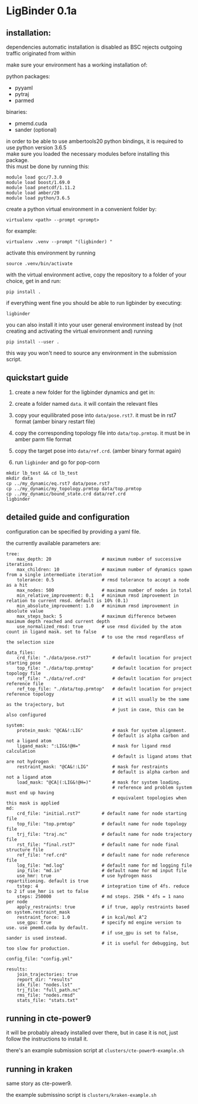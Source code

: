 # LigBinder 0.1a

## installation:

dependencies automatic installation is disabled as BSC rejects outgoing traffic originated from within  

make sure your environment has a working installation of:

python packages:
* pyyaml
* pytraj
* parmed

binaries:
* pmemd.cuda
* sander (optional)

in order to be able to use ambertools20 python bindings, it is required to use python version 3.6.5  
make sure you loaded the necessary modules before installing this package.  
this must be done by running this:

```
module load gcc/7.3.0
module load boost/1.69.0
module load pnetcdf/1.11.2
module load amber/20
module load python/3.6.5
```

create a python virtual environment in a convenient folder by:

```
virtualenv <path> --prompt <prompt>
```

for example:

```
virtualenv .venv --prompt "(ligbinder) "
```
activate this environment by running
```
source .venv/bin/activate
```

with the virtual environment active, copy the repository to a folder of your choice, get in and run:  
```
pip install .
```

if everything went fine you should be able to run ligbinder by executing:

```
ligbinder
```

you can also install it into your user general environment instead by (not creating and activating the virtual environment and) running

```
pip install --user .
```

this way you won't need to source any environment in the submission script.


## quickstart guide

1) create a new folder for the ligbinder dynamics and get in:

2) create a folder named `data`. it will contain the relevant files

3) copy your equilibrated pose into `data/pose.rst7`. it must be in rst7 format (amber binary restart file)

4) copy the corresponding topology file into `data/top.prmtop`. it must be in amber parm file format

5) copy the target pose into `data/ref.crd`. (amber binary format again)

6) run `ligbinder` and go for pop-corn

```
mkdir lb_test && cd lb_test
mkdir data
cp ../my_dynamic/eq.rst7 data/pose.rst7
cp ../my_dynamic/my_topology.prmtop data/top.prmtop
cp ../my_dynamic/bound_state.crd data/ref.crd
ligbinder
```
## detailed guide and configuration

configuration can be specified by providing a yaml file.

the currently available parameters are:
```
tree:
    max_depth: 20                   # maximum number of successive iterations
    max_children: 10                # maximum number of dynamics spawn from a single intermediate iteration
    tolerance: 0.5                  # rmsd tolerance to accept a node as a hit
    max_nodes: 500                  # maximum number of nodes in total
    min_relative_improvement: 0.1   # minimum rmsd improvement in relation to current rmsd. default is 10% (0.1)
    min_absolute_improvement: 1.0   # minimum rmsd improvement in absolute value
    max_steps_back: 5               # maximum difference between maximum depth reached and current depth
    use_normalized_rmsd: true       # use rmsd divided by the atom count in ligand mask. set to false
                                    # to use the rmsd regardless of the selection size

data_files:
    crd_file: "./data/pose.rst7"        # default location for project starting pose
    top_file: "./data/top.prmtop"       # default location for project topology file
    ref_file: "./data/ref.crd"          # default location for project reference file
    ref_top_file: "./data/top.prmtop"   # default location for project reference topology
                                        # it will usually be the same as the trajectory, but
                                        # just in case, this can be also configured

system:
    protein_mask: "@CA&!:LIG"           # mask for system alignment.
                                        # default is alpha carbon and not a ligand atom
    ligand_mask: ":LIG&!@H="            # mask for ligand rmsd calculation
                                        # default is ligand atoms that are not hydrogen
    restraint_mask: "@CA&!:LIG"         # mask for restraints
                                        # default is alpha carbon and not a ligand atom
    load_mask: "@CA|(:LIG&!@H=)"        # mask for system loading.
                                        # reference and problem system must end up having
                                        # equivalent topologies when this mask is applied
md:
    crd_file: "initial.rst7"        # default name for node starting file
    top_file: "top.prmtop"          # default name for node topology file
    trj_file: "traj.nc"             # default name for node trajectory file
    rst_file: "final.rst7"          # default name for node final structure file
    ref_file: "ref.crd"             # default name for node reference file
    log_file: "md.log"              # default name for md logging file
    inp_file: "md.in"               # default name for md input file
    use_hmr: true                   # use hydrogen mass repartitioning. default is true
    tstep: 4                        # integration time of 4fs. reduce to 2 if use_hmr is set to false
    steps: 250000                   # md steps. 250k * 4fs = 1 nano per node
    apply_restraints: true          # if true, apply restraints based on system.restraint_mask
    restraint_force: 1.0            # in kcal/mol A^2
    use_gpu: true                   # specify md engine version to use. use pmemd.cuda by default.
                                    # if use_gpu is set to false, sander is used instead.
                                    # it is useful for debugging, but too slow for production.

config_file: "config.yml"

results:
    join_trajectories: true
    report_dir: "results"
    idx_file: "nodes.lst"
    trj_file: "full_path.nc"
    rms_file: "nodes.rmsd"
    stats_file: "stats.txt"
```

## running in cte-power9

it will be probably already installed over there, but in case it is not, just follow the instructions to install it.  

there's an example submission script at `clusters/cte-power9-example.sh`

## running in kraken

same story as cte-power9.  

the example submissino script is `clusters/kraken-example.sh`
